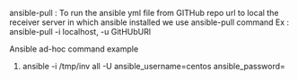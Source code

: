 ansible-pull :
To run the ansible yml file from GITHub repo url to local the receiver server in which ansible installed we use ansible-pull command
Ex : ansible-pull -i localhost, -u GitHUbURl

Ansible ad-hoc command example
1. ansible -i /tmp/inv all -U ansible_username=centos ansible_password=